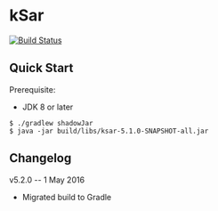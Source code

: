 kSar
====

[![Build Status](https://travis-ci.org/vlsi/ksar.svg?branch=master)](https://travis-ci.org/vlsi/ksar)

Quick Start
-----------

Prerequisite:

- JDK 8 or later

```
$ ./gradlew shadowJar
$ java -jar build/libs/ksar-5.1.0-SNAPSHOT-all.jar
```

Changelog
---------

v5.2.0 -- 1 May 2016
* Migrated build to Gradle

